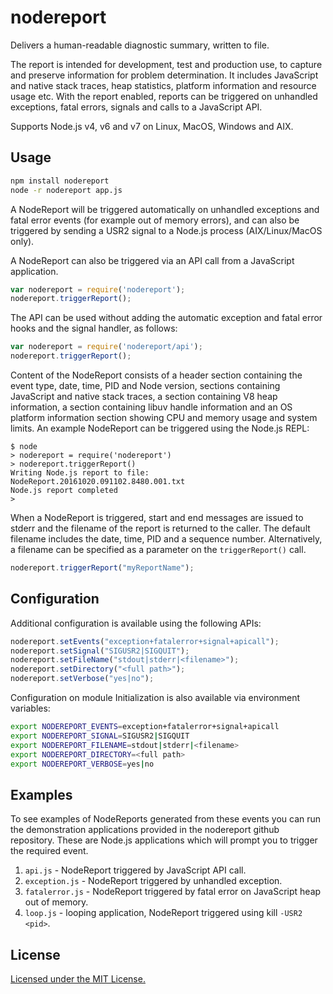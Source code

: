 # nodereport

Delivers a human-readable diagnostic summary, written to file.

The report is intended for development, test and production
use, to capture and preserve information for problem determination.
It includes JavaScript and native stack traces, heap statistics,
platform information and resource usage etc. With the report enabled,
reports can be triggered on unhandled exceptions, fatal errors, signals
and calls to a JavaScript API.

Supports Node.js v4, v6 and v7 on Linux, MacOS, Windows and AIX.

## Usage

```bash
npm install nodereport
node -r nodereport app.js
```
A NodeReport will be triggered automatically on unhandled exceptions and fatal
error events (for example out of memory errors), and can also be triggered
by sending a USR2 signal to a Node.js process (AIX/Linux/MacOS only).

A NodeReport can also be triggered via an API call from a JavaScript
application.

```js
var nodereport = require('nodereport');
nodereport.triggerReport();
```
The API can be used without adding the automatic exception and fatal error
hooks and the signal handler, as follows:

```js
var nodereport = require('nodereport/api');
nodereport.triggerReport();
```

Content of the NodeReport consists of a header section containing the event
type, date, time, PID and Node version, sections containing JavaScript and
native stack traces, a section containing V8 heap information, a section
containing libuv handle information and an OS platform information section
showing CPU and memory usage and system limits. An example NodeReport can be
triggered using the Node.js REPL:

```
$ node
> nodereport = require('nodereport')
> nodereport.triggerReport()
Writing Node.js report to file: NodeReport.20161020.091102.8480.001.txt
Node.js report completed
>
```

When a NodeReport is triggered, start and end messages are issued to stderr
and the filename of the report is returned to the caller. The default filename
includes the date, time, PID and a sequence number. Alternatively, a filename
can be specified as a parameter on the `triggerReport()` call.

```js
nodereport.triggerReport("myReportName");
```

## Configuration

Additional configuration is available using the following APIs:

```js
nodereport.setEvents("exception+fatalerror+signal+apicall");
nodereport.setSignal("SIGUSR2|SIGQUIT");
nodereport.setFileName("stdout|stderr|<filename>");
nodereport.setDirectory("<full path>");
nodereport.setVerbose("yes|no");
```

Configuration on module Initialization is also available via environment variables:

```bash
export NODEREPORT_EVENTS=exception+fatalerror+signal+apicall
export NODEREPORT_SIGNAL=SIGUSR2|SIGQUIT
export NODEREPORT_FILENAME=stdout|stderr|<filename>
export NODEREPORT_DIRECTORY=<full path>
export NODEREPORT_VERBOSE=yes|no
```

## Examples

To see examples of NodeReports generated from these events you can run the
demonstration applications provided in the nodereport github repository. These are
Node.js applications which will prompt you to trigger the required event.

1. `api.js` - NodeReport triggered by JavaScript API call.
2. `exception.js` - NodeReport triggered by unhandled exception.
3. `fatalerror.js` - NodeReport triggered by fatal error on JavaScript heap out of memory.
4. `loop.js` - looping application, NodeReport triggered using kill `-USR2 <pid>`.

## License

[Licensed under the MIT License.](LICENSE.md)
